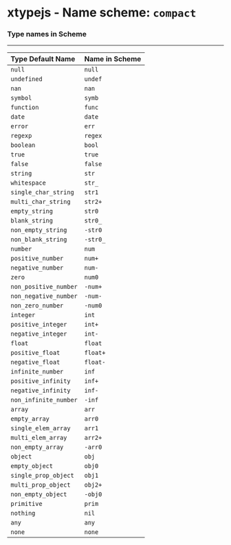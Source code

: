 # xtypejs - Name scheme: `compact`

### Type names in Scheme
---

Type Default Name    | Name in Scheme
:------------------  | ------------
`null`               | `null`
`undefined`          | `undef`
`nan`                | `nan`
`symbol`             | `symb`
`function`           | `func`
`date`               | `date`
`error`              | `err`
`regexp`             | `regex`
`boolean`            | `bool`
`true`               | `true`
`false`              | `false`
`string`             | `str`
`whitespace`         | `str_`
`single_char_string` | `str1`
`multi_char_string`  | `str2+`
`empty_string`       | `str0`
`blank_string`       | `str0_`
`non_empty_string`   | `-str0`
`non_blank_string`   | `-str0_`
`number`             | `num`
`positive_number`    | `num+`
`negative_number`    | `num-`
`zero`               | `num0`
`non_positive_number`| `-num+`
`non_negative_number`| `-num-`
`non_zero_number`    | `-num0`
`integer`            | `int`
`positive_integer`   | `int+`
`negative_integer`   | `int-`
`float`              | `float`
`positive_float`     | `float+`
`negative_float`     | `float-`
`infinite_number`    | `inf`
`positive_infinity`  | `inf+`
`negative_infinity`  | `inf-`
`non_infinite_number`| `-inf`
`array`              | `arr`
`empty_array`        | `arr0`
`single_elem_array`  | `arr1`
`multi_elem_array`   | `arr2+`
`non_empty_array`    | `-arr0`
`object`             | `obj`
`empty_object`       | `obj0`
`single_prop_object` | `obj1`
`multi_prop_object`  | `obj2+`
`non_empty_object`   | `-obj0`
`primitive`          | `prim`
`nothing`            | `nil`
`any`                | `any`
`none`               | `none`